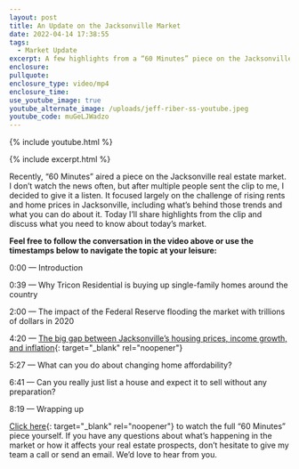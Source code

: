 ```yaml
---
layout: post
title: An Update on the Jacksonville Market
date: 2022-04-14 17:38:55
tags:
  - Market Update
excerpt: A few highlights from a “60 Minutes” piece on the Jacksonville market.
enclosure:
pullquote:
enclosure_type: video/mp4
enclosure_time:
use_youtube_image: true
youtube_alternate_image: /uploads/jeff-riber-ss-youtube.jpeg
youtube_code: muGeLJWadzo
---
```

{% include youtube.html %}

{% include excerpt.html %}

Recently, “60 Minutes” aired a piece on the Jacksonville real estate market. I don’t watch the news often, but after multiple people sent the clip to me, I decided to give it a listen. It focused largely on the challenge of rising rents and home prices in Jacksonville, including what’s behind those trends and what you can do about it. Today I’ll share highlights from the clip and discuss what you need to know about today’s market.

**Feel free to follow the conversation in the video above or use the timestamps below to navigate the topic at your leisure:**

0:00 — Introduction

0:39 — Why Tricon Residential is buying up single-family homes around the country

2:00 — The impact of the Federal Reserve flooding the market with trillions of dollars in 2020

4:20 — [The big gap between Jacksonville’s housing prices, income growth, and inflation](https://www.bizjournals.com/jacksonville/news/2022/04/04/data-big-gap-between-jax-housing-prices-income-g.html){: target="_blank" rel="noopener"}

5:27 — What can you do about changing home affordability?

6:41 — Can you really just list a house and expect it to sell without any preparation?

8:19 — Wrapping up

[<u>Click here</u>](https://www.cbsnews.com/video/rising-rent-prices-60-minutes-video-2022-03-20/){: target="_blank" rel="noopener"}&nbsp;to watch the full “60 Minutes” piece yourself. If you have any questions about what’s happening in the market or how it affects your real estate prospects, don’t hesitate to give my team a call or send an email. We’d love to hear from you.
